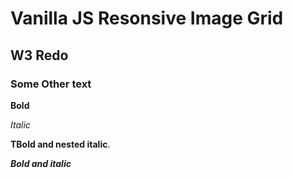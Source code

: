 # Vanilla JS Resonsive Image Grid


## W3 Redo


### Some Other text

**Bold**

*Italic*

**TBold and nested __italic__**. 


***Bold and italic***
